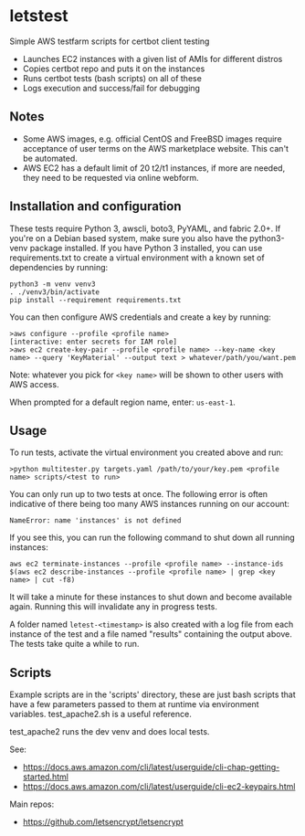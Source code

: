 # letstest
Simple AWS testfarm scripts for certbot client testing

- Launches EC2 instances with a given list of AMIs for different distros
- Copies certbot repo and puts it on the instances
- Runs certbot tests (bash scripts) on all of these
- Logs execution and success/fail for debugging

## Notes
  - Some AWS images, e.g. official CentOS and FreeBSD images
    require acceptance of user terms on the AWS marketplace
    website.  This can't be automated.
  - AWS EC2 has a default limit of 20 t2/t1 instances, if more
    are needed, they need to be requested via online webform.

## Installation and configuration
These tests require Python 3, awscli, boto3, PyYAML, and fabric 2.0+. If you're
on a Debian based system, make sure you also have the python3-venv package
installed. If you have Python 3 installed, you can use requirements.txt to
create a virtual environment with a known set of dependencies by running:
```
python3 -m venv venv3
. ./venv3/bin/activate
pip install --requirement requirements.txt
```

You can then configure AWS credentials and create a key by running:
```
>aws configure --profile <profile name>
[interactive: enter secrets for IAM role]
>aws ec2 create-key-pair --profile <profile name> --key-name <key name> --query 'KeyMaterial' --output text > whatever/path/you/want.pem
```
Note: whatever you pick for `<key name>` will be shown to other users with AWS access.

When prompted for a default region name, enter: `us-east-1`.

## Usage
To run tests, activate the virtual environment you created above and run:
```
>python multitester.py targets.yaml /path/to/your/key.pem <profile name> scripts/<test to run>
```

You can only run up to two tests at once. The following error is often indicative of there being too many AWS instances running on our account:
```
NameError: name 'instances' is not defined
```

If you see this, you can run the following command to shut down all running instances:
```
aws ec2 terminate-instances --profile <profile name> --instance-ids $(aws ec2 describe-instances --profile <profile name> | grep <key name> | cut -f8)
```

It will take a minute for these instances to shut down and become available again. Running this will invalidate any in progress tests.

A folder named `letest-<timestamp>` is also created with a log file from each instance of the test and a file named "results" containing the output above.
The tests take quite a while to run.

## Scripts
Example scripts are in the 'scripts' directory, these are just bash scripts that have a few parameters passed
to them at runtime via environment variables.  test_apache2.sh is a useful reference.

test_apache2 runs the dev venv and does local tests.

See:
- https://docs.aws.amazon.com/cli/latest/userguide/cli-chap-getting-started.html
- https://docs.aws.amazon.com/cli/latest/userguide/cli-ec2-keypairs.html

Main repos:
- https://github.com/letsencrypt/letsencrypt
